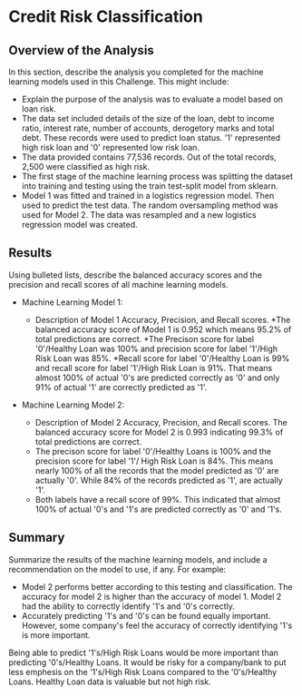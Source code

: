 # Credit Risk Classification

## Overview of the Analysis

In this section, describe the analysis you completed for the machine learning models used in this Challenge. This might include:

* Explain the purpose of the analysis was to evaluate a model based on loan risk.
* The data set included details of the size of the loan, debt to income ratio, interest rate, number of accounts, derogetory marks and total debt. These records were used to predict loan status. '1' represented high risk loan and '0' represented low risk loan.
* The data provided contains 77,536 records. Out of the total records, 2,500 were classified as high risk.
* The first stage of the machine learning process was splitting the dataset into training and testing using the train test-split model from sklearn.
* Model 1 was fitted and trained in a logistics regression model. Then used to predict the test data. The random oversampling method was used for Model 2. The data was resampled and a new logistics regression model was created.

## Results

Using bulleted lists, describe the balanced accuracy scores and the precision and recall scores of all machine learning models.

* Machine Learning Model 1:
  * Description of Model 1 Accuracy, Precision, and Recall scores.
  *The balanced accuracy score of Model 1 is 0.952 which means 95.2% of total predictions are correct.
  *The Precison score for label '0'/Healthy Loan was 100% and precision score for label '1'/High Risk Loan was 85%. 
  *Recall score for label '0'/Healthy Loan is 99% and recall score for label '1'/High Risk Loan is 91%. That means almost 100% of actual '0's are predicted correctly as '0' and only 91% of actual '1' are correctly predicted as '1'.


* Machine Learning Model 2:
  * Description of Model 2 Accuracy, Precision, and Recall scores.
  The balanced accuracy score for Model 2 is 0.993 indicating 99.3% of total predictions are correct.
  * The precison score for label '0'/Healthy Loans is 100% and the precision score for label '1'/ High Risk Loan is 84%. This means nearly 100% of all the records that the model predicted as '0' are actually '0'. While 84% of the records predicted as '1', are actually '1'.
  * Both labels have a recall score of 99%. This indicated that almost 100% of actual '0's and '1's are predicted correctly as '0' and '1's.
## Summary

Summarize the results of the machine learning models, and include a recommendation on the model to use, if any. For example:
* Model 2 performs better according to this testing and classification. The accuracy for model 2 is higher than the accuracy of model 1. Model 2 had the ability to correctly identify '1's and '0's correctly.
* Accurately predicting '1's and '0's can be found equally important. However, some company's feel the accuracy of correctly identifying '1's is more important.

Being able to predict '1's/High Risk Loans would be more important than predicting '0's/Healthy Loans. It would be risky for a company/bank to put less emphesis on the '1's/High Risk Loans compared to the '0's/Healthy Loans. Healthy Loan data is valuable but not high risk.


